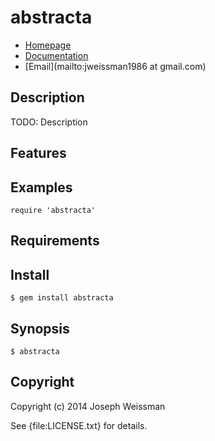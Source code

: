 # abstracta

* [Homepage](https://rubygems.org/gems/abstracta)
* [Documentation](http://rubydoc.info/gems/abstracta/frames)
* [Email](mailto:jweissman1986 at gmail.com)

## Description

TODO: Description

## Features

## Examples

    require 'abstracta'

## Requirements

## Install

    $ gem install abstracta

## Synopsis

    $ abstracta

## Copyright

Copyright (c) 2014 Joseph Weissman

See {file:LICENSE.txt} for details.
